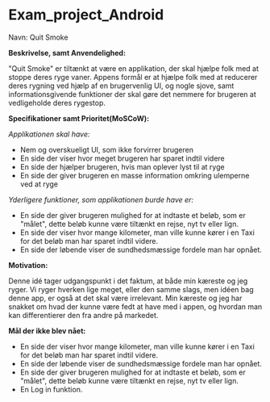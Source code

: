 # Exam_project_Android

Navn: Quit Smoke

<b> Beskrivelse, samt Anvendelighed: </b> 

"Quit Smoke" er tiltænkt at være en applikation, der skal hjælpe folk med at stoppe deres ryge vaner. 
Appens formål er at hjælpe folk med at reducerer deres rygning ved hjælp af en brugervenlig UI, og nogle 
sjove, samt informationsgivende funktioner der skal gøre det nemmere for brugeren at vedligeholde deres rygestop.

<b>Specifikationer samt Prioritet(MoSCoW):</b> 

<i>Applikationen skal have:</i>
* Nem og overskueligt UI, som ikke forvirrer brugeren
* En side der viser hvor meget brugeren har sparet indtil videre
* En side der hjælper brugeren, hvis man oplever lyst til at ryge
* En side der giver brugeren en masse information omkring ulemperne ved at ryge


<i>Yderligere funktioner, som applikationen burde have er:</i>

* En side der giver brugeren mulighed for at indtaste et beløb, som er "målet", dette beløb kunne være tiltænkt en rejse, nyt tv eller lign. 
* En side der viser hvor mange kilometer, man ville kunne kører i en Taxi for det beløb man har sparet indtil videre. 
* En side der løbende viser de sundhedsmæssige fordele man har opnået.


<b>Motivation:</b> 

Denne idé tager udgangspunkt i det  faktum, at både min kæreste og jeg ryger. Vi ryger hverken lige meget,
eller den samme slags, men idéen bag denne app, er også at det skal være irrelevant. Min kæreste og jeg har snakket om
hvad der kunne være fedt at have med i appen, og hvordan man kan differentierer den fra andre på markedet.

<b> Mål der ikke blev nået:</b>
* En side der viser hvor mange kilometer, man ville kunne kører i en Taxi for det beløb man har sparet indtil videre. 
* En side der løbende viser de sundhedsmæssige fordele man har opnået.
* En side der giver brugeren mulighed for at indtaste et beløb, som er "målet", dette beløb kunne være tiltænkt en rejse, nyt tv eller lign. 
* En Log in funktion. 

